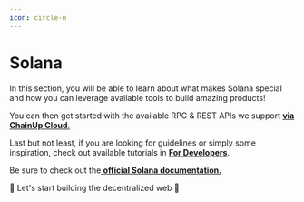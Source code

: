 ```yaml
---
icon: circle-n
---
```


# Solana

In this section, you will be able to learn about what makes Solana special and how you can leverage available tools to build amazing products!

You can then get started with the available RPC & REST APIs we support [ **via ChainUp Cloud**.](https://cloud.chainup.com)

Last but not least, if you are looking for guidelines or simply some inspiration, check out available tutorials in [**For Developers**](../../introduction/for-developers/use-blockchain-api.md).

Be sure to check out the[ **official Solana documentation.**](https://solana.com/docs/rpc)

🚀 Let's start building the decentralized web 🚀

